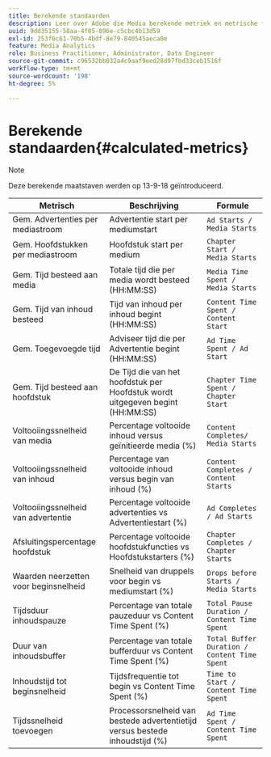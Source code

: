 ```yaml
---
title: Berekende standaarden
description: Leer over Adobe die Media berekende metriek en metrische formules stroomt.
uuid: 9dd35155-58aa-4f05-896e-c5cbc4b13d59
exl-id: 253f6c61-70b5-4bdf-8e79-840545aeca0e
feature: Media Analytics
role: Business Practitioner, Administrator, Data Engineer
source-git-commit: c96532bb032a4c9aaf9eed28d97fbd33ceb1516f
workflow-type: tm+mt
source-wordcount: '198'
ht-degree: 5%

---
```


# Berekende standaarden{#calculated-metrics}

>[!NOTE]
>
>Deze berekende maatstaven werden op 13-9-18 geïntroduceerd.

| Metrisch | Beschrijving | Formule |
|---|---|---|
| Gem. Advertenties per mediastroom | Advertentie start per mediumstart | `Ad Starts / Media Starts` |
| Gem. Hoofdstukken per mediastroom | Hoofdstuk start per medium | `Chapter Start / Media Starts` |
| Gem. Tijd besteed aan media | Totale tijd die per media wordt besteed (HH:MM:SS) | `Media Time Spent / Media Starts` |
| Gem. Tijd van inhoud besteed | Tijd van inhoud per inhoud begint (HH:MM:SS) | `Content Time Spent / Content Start` |
| Gem. Toegevoegde tijd | Adviseer tijd die per Advertentie begint (HH:MM:SS) | `Ad Time Spent / Ad Start` |
| Gem. Tijd besteed aan hoofdstuk | De Tijd die van het hoofdstuk per Hoofdstuk wordt uitgegeven begint (HH:MM:SS) | `Chapter Time Spent / Chapter Start` |
| Voltooiingssnelheid van media | Percentage voltooide inhoud versus geïnitieerde media (%) | `Content Completes/ Media Starts` |
| Voltooiingssnelheid van inhoud | Percentage van voltooide inhoud versus begin van inhoud (%) | `Content Completes / Content Starts` |
| Voltooiingssnelheid van advertentie | Percentage voltooide advertenties vs Advertentiestart (%) | `Ad Completes / Ad Starts` |
| Afsluitingspercentage hoofdstuk | Percentage voltooide hoofdstukfuncties vs Hoofdstukstarters (%) | `Chapter Completes / Chapter Starts` |
| Waarden neerzetten voor beginsnelheid | Snelheid van druppels voor begin vs mediumstart (%) | `Drops before Starts / Media Starts` |
| Tijdsduur inhoudspauze | Percentage van totale pauzeduur vs Content Time Spent (%) | `Total Pause Duration / Content Time Spent` |
| Duur van inhoudsbuffer | Percentage van totale bufferduur vs Content Time Spent (%) | `Total Buffer Duration / Content Time Spent` |
| Inhoudstijd tot beginsnelheid | Tijdsfrequentie tot begin vs Content Time Spent (%) | `Time to Start / Content Time Spent` |
| Tijdssnelheid toevoegen | Processorsnelheid van bestede advertentietijd versus bestede inhoudstijd (%) | `Ad Time Spent / Content Time Spent` |

